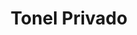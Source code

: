 ---
title: "Tonel Privado"
url: /ciudad-autonoma-de-buenos-aires/tonel-privado-arenales/
shop: vino
---